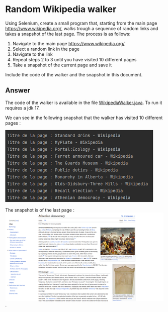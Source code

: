 # Random Wikipedia walker

Using Selenium, create a small program that, starting from the main page https://www.wikipedia.org/, walks trough a sequence of random links and takes a snapshot of the last page.
The process is as follows:

 1. Navigate to the main page https://www.wikipedia.org/
 2. Select a random link in the page
 3. Navigate to the link
 4. Repeat steps 2 to 3 until you have visited 10 different pages
 5. Take a snapshot of the current page and save it

Include the code of the walker and the snapshot in this document.

## Answer

The code of the walker is available in the file [WikipediaWalker.java](../code/exercise1/src/test/java/fr/istic/vv/tp5/WikipediaWalkerTest.java).
To run it requires a jdk 17.

We can see in the following snapshot that the walker has visited 10 different pages :

![execution.png](../code/exercise1/execution.png)

The snapshot is of the last page :
![snapshot.png](../code/exercise1/snapshot.png).